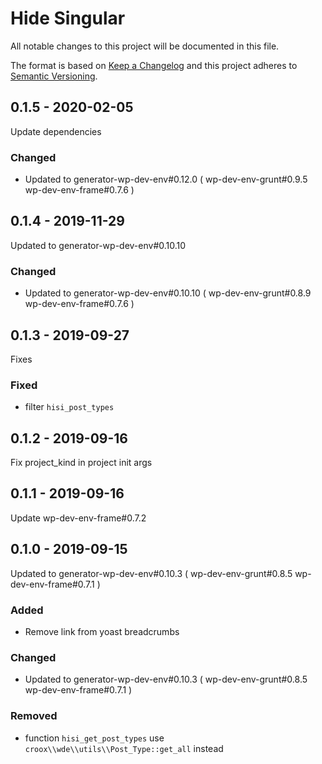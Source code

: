 # Hide Singular

All notable changes to this project will be documented in this file.

The format is based on [Keep a Changelog](http://keepachangelog.com/) 
and this project adheres to [Semantic Versioning](http://semver.org/).

## 0.1.5 - 2020-02-05
Update dependencies

### Changed
- Updated to generator-wp-dev-env#0.12.0 ( wp-dev-env-grunt#0.9.5 wp-dev-env-frame#0.7.6 )

## 0.1.4 - 2019-11-29
Updated to generator-wp-dev-env#0.10.10

### Changed
- Updated to generator-wp-dev-env#0.10.10 ( wp-dev-env-grunt#0.8.9 wp-dev-env-frame#0.7.6 )

## 0.1.3 - 2019-09-27
Fixes

### Fixed
- filter `hisi_post_types`

## 0.1.2 - 2019-09-16
Fix project_kind in project init args

## 0.1.1 - 2019-09-16
Update wp-dev-env-frame#0.7.2

## 0.1.0 - 2019-09-15
Updated to generator-wp-dev-env#0.10.3 ( wp-dev-env-grunt#0.8.5 wp-dev-env-frame#0.7.1 )

### Added
- Remove link from yoast breadcrumbs

### Changed
- Updated to generator-wp-dev-env#0.10.3 ( wp-dev-env-grunt#0.8.5 wp-dev-env-frame#0.7.1 )

### Removed
- function `hisi_get_post_types` use `croox\\wde\\utils\\Post_Type::get_all` instead
